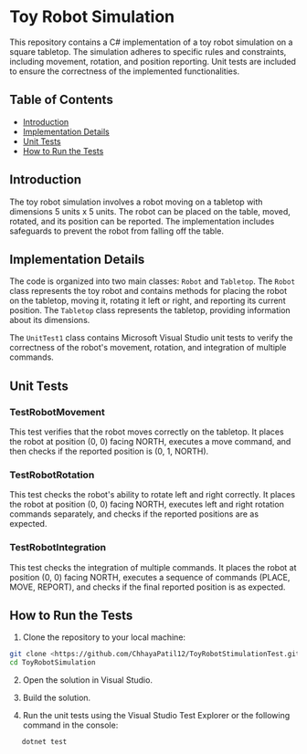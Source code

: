 # Toy Robot Simulation

This repository contains a C# implementation of a toy robot simulation on a square tabletop. The simulation adheres to specific rules and constraints, including movement, rotation, and position reporting. Unit tests are included to ensure the correctness of the implemented functionalities.

## Table of Contents
- [Introduction](#introduction)
- [Implementation Details](#implementation-details)
- [Unit Tests](#unit-tests)
- [How to Run the Tests](#how-to-run-the-tests)

## Introduction

The toy robot simulation involves a robot moving on a tabletop with dimensions 5 units x 5 units. The robot can be placed on the table, moved, rotated, and its position can be reported. The implementation includes safeguards to prevent the robot from falling off the table.

## Implementation Details

The code is organized into two main classes: `Robot` and `Tabletop`. The `Robot` class represents the toy robot and contains methods for placing the robot on the tabletop, moving it, rotating it left or right, and reporting its current position. The `Tabletop` class represents the tabletop, providing information about its dimensions.

The `UnitTest1` class contains Microsoft Visual Studio unit tests to verify the correctness of the robot's movement, rotation, and integration of multiple commands.

## Unit Tests

### TestRobotMovement

This test verifies that the robot moves correctly on the tabletop. It places the robot at position (0, 0) facing NORTH, executes a move command, and then checks if the reported position is (0, 1, NORTH).

### TestRobotRotation

This test checks the robot's ability to rotate left and right correctly. It places the robot at position (0, 0) facing NORTH, executes left and right rotation commands separately, and checks if the reported positions are as expected.

### TestRobotIntegration

This test checks the integration of multiple commands. It places the robot at position (0, 0) facing NORTH, executes a sequence of commands (PLACE, MOVE, REPORT), and checks if the final reported position is as expected.

## How to Run the Tests

1. Clone the repository to your local machine:

```bash
git clone <https://github.com/ChhayaPatil12/ToyRobotStimulationTest.git>
cd ToyRobotSimulation
```

2. Open the solution in Visual Studio.

3. Build the solution.

4. Run the unit tests using the Visual Studio Test Explorer or the following command in the console:
```
   dotnet test
```


